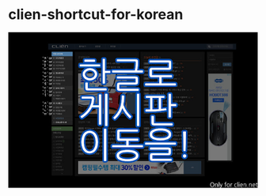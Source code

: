 # clien-shortcut-for-korean

![video](https://github.com/mingkyme/clien-shortcut-for-korean/blob/master/images/screenshot.jpeg)